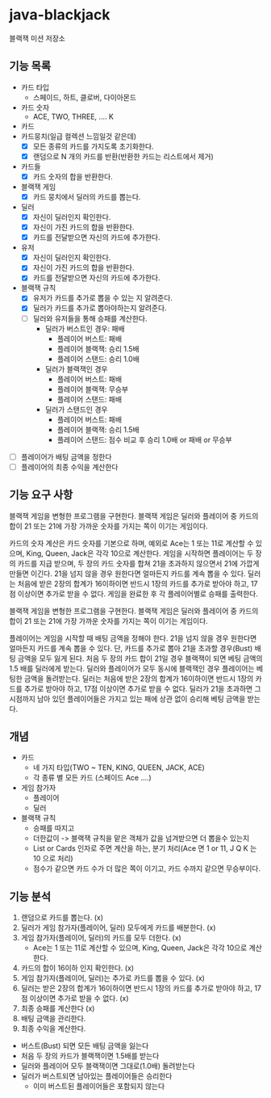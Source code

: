 # java-blackjack

블랙잭 미션 저장소

## 기능 목록

- 카드 타입
  - 스페이드, 하트, 클로버, 다이아몬드
- 카드 숫자
  - ACE, TWO, THREE, .... K
- 카드
- 카드뭉치(일급 컬렉션 느낌일것 같은데)
  - [x] 모든 종류의 카드를 가지도록 초기화한다.
  - [x] 랜덤으로 N 개의 카드를 반환(반환한 카드는 리스트에서 제거)
- 카드들
  - [x] 카드 숫자의 합을 반환한다.
- 블랙잭 게임
  - [x] 카드 뭉치에서 딜러의 카드를 뽑는다.
- 딜러
  - [x] 자신이 딜러인지 확인한다. 
  - [x] 자신이 가진 카드의 합을 반환한다.
  - [x] 카드를 전달받으면 자신의 카드에 추가한다.
- 유저
  - [x] 자신이 딜러인지 확인한다.
  - [x] 자신이 가진 카드의 합을 반환한다.
  - [x] 카드를 전달받으면 자신의 카드에 추가한다.
- 블랙잭 규칙
  - [x] 유저가 카드를 추가로 뽑을 수 있는 지 알려준다.
  - [x] 딜러가 카드를 추가로 뽑아야하는지 알려준다.
  - [ ] 딜러와 유저들을 통해 승패를 계산한다.
    - 딜러가 버스트인 경우: 패배
      - 플레이어 버스트: 패배
      - 플레이어 블랙잭: 승리 1.5배
      - 플레이어 스탠드: 승리 1.0배 
    - 딜러가 블랙잭인 경우
      - 플레이어 버스트: 패배
      - 플레이어 블랙잭: 무승부
      - 플레이어 스탠드: 패배
    - 딜러가 스탠드인 경우
      - 플레이어 버스트: 패배
      - 플레이어 블랙잭: 승리 1.5배
      - 플레이어 스탠드: 점수 비교 후 승리 1.0배 or 패배 or 무승부
- [ ] 플레이어가 배팅 금액을 정한다
- [ ] 플레이어의 최종 수익을 계산한다

## 기능 요구 사항

블랙잭 게임을 변형한 프로그램을 구현한다. 블랙잭 게임은 딜러와 플레이어 중 카드의 합이 21 또는 21에 가장 가까운 숫자를 가지는 쪽이 이기는 게임이다.

카드의 숫자 계산은 카드 숫자를 기본으로 하며, 예외로 Ace는 1 또는 11로 계산할 수 있으며, King, Queen, Jack은 각각 10으로 계산한다.
게임을 시작하면 플레이어는 두 장의 카드를 지급 받으며, 두 장의 카드 숫자를 합쳐 21을 초과하지 않으면서 21에 가깝게 만들면 이긴다. 21을 넘지 않을 경우 원한다면 얼마든지 카드를 계속 뽑을 수 있다.
딜러는 처음에 받은 2장의 합계가 16이하이면 반드시 1장의 카드를 추가로 받아야 하고, 17점 이상이면 추가로 받을 수 없다.
게임을 완료한 후 각 플레이어별로 승패를 출력한다.

블랙잭 게임을 변형한 프로그램을 구현한다. 블랙잭 게임은 딜러와 플레이어 중 카드의 합이 21 또는 21에 가장 가까운 숫자를 가지는 쪽이 이기는 게임이다.

플레이어는 게임을 시작할 때 배팅 금액을 정해야 한다.
21을 넘지 않을 경우 원한다면 얼마든지 카드를 계속 뽑을 수 있다. 단, 카드를 추가로 뽑아 21을 초과할 경우(Bust) 배팅 금액을 모두 잃게 된다.
처음 두 장의 카드 합이 21일 경우 블랙잭이 되면 베팅 금액의 1.5 배를 딜러에게 받는다.
딜러와 플레이어가 모두 동시에 블랙잭인 경우 플레이어는 베팅한 금액을 돌려받는다.
딜러는 처음에 받은 2장의 합계가 16이하이면 반드시 1장의 카드를 추가로 받아야 하고, 17점 이상이면 추가로 받을 수 없다.
딜러가 21을 초과하면 그 시점까지 남아 있던 플레이어들은 가지고 있는 패에 상관 없이 승리해 베팅 금액을 받는다.

## 개념

- 카드
    - 네 가지 타입(TWO ~ TEN, KING, QUEEN, JACK, ACE)
    - 각 종류 별 모든 카드 (스페이드 Ace ....)
- 게임 참가자
    - 플레이어
    - 딜러
- 블랙잭 규칙
    - 승패를 따지고
    - 더한값이 -> 블랙잭 규칙을 맡은 객체가 값을 넘겨받으면 더 뽑을수 있는지
    - List<Card> or Cards 인자로 주면 계산을 하는, 분기 처리(Ace 면 1 or 11, J Q K 는 10 으로 처리)
    - 점수가 같으면 카드 수가 더 많은 쪽이 이기고, 카드 수까지 같으면 무승부이다.

## 기능 분석

1. 랜덤으로 카드를 뽑는다. (x)
2. 딜러가 게임 참가자(플레이어, 딜러) 모두에게 카드를 배분한다. (x)
3. 게임 참가자(플레이어, 딜러)의 카드를 모두 더한다. (x)
    - Ace는 1 또는 11로 계산할 수 있으며, King, Queen, Jack은 각각 10으로 계산한다.
4. 카드의 합이 16이하 인지 확인한다. (x)
5. 게임 참가자(플레이어, 딜러)는 추가로 카드를 뽑을 수 있다. (x)
6. 딜러는 받은 2장의 합계가 16이하이면 반드시 1장의 카드를 추가로 받아야 하고, 17점 이상이면 추가로 받을 수 없다. (x)
7. 최종 승패를 계산한다 (x)
8. 배팅 금액을 관리한다.
9. 최종 수익을 계산한다.
  - 버스트(Bust) 되면 모든 배팅 금액을 잃는다
  - 처음 두 장의 카드가 블랙잭이면 1.5배를 받는다
  - 딜러와 플레이어 모두 블랙잭이면 그대로(1.0배) 돌려받는다
  - 딜러가 버스트되면 남아있는 플레이어들은 승리한다
    - 이미 버스트된 플레이어들은 포함되지 않는다
